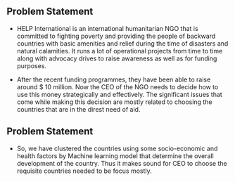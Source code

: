 ## Problem Statement
- HELP International is an international humanitarian NGO that is committed to fighting poverty and providing the people of backward countries with basic amenities and relief during the time of disasters and natural calamities. It runs a lot of operational projects from time to time along with advocacy drives to raise awareness as well as for funding purposes.

- After the recent funding programmes, they have been able to raise around $ 10 million. Now the CEO of the NGO needs to decide how to use this money strategically and effectively. The significant issues that come while making this decision are mostly related to choosing the countries that are in the direst need of aid. 

## Problem Statement
- So, we have clustered the countries using some socio-economic and health factors by Machine learning model that determine the overall development of the country. Thus it makes sound for CEO to choose the requisite countries needed to be focus mostly.
